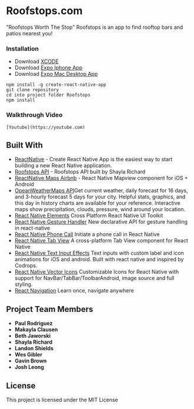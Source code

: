 # Roofstops.com

"Roofstops Worth The Stop" Roofstops is an app to find rooftop bars and patios nearest you!

### Installation


* Download [XCODE](https://developer.apple.com/xcode/)
* Download [Expo Iphone App](https://itunes.apple.com/us/app/expo-client/id982107779?mt=8)
* Download [Expo Mac Desktop App](https://github.com/expo/xde/releases)

```
npm install -g create-react-native-app
git clone repository
cd into project folder Roofstops
npm install
```

### Walkthrough Video

```
[Youtube](https://youtube.com)
```

## Built With

* [ReactNative](https://facebook.github.io/react-native/docs/getting-started.html) - Create React Native App is the easiest way to start building a new React Native application.
* [Roofstops API](https://thawing-anchorage-35743.herokuapp.com/api/locations) - Roofstops API built by Shayla Richard
* [ReactNative Maps Airbnb](https://github.com/react-community/react-native-maps) - React Native Mapview component for iOS + Android
* [OpeanWeatherMaps API](https://openweathermap.org/)Get current weather, daily forecast for 16 days, and 3-hourly forecast 5 days for your city. Helpful stats, graphics, and this day in history charts are available for your reference. Interactive maps show precipitation, clouds, pressure, wind around your location.
* [React Native Elements](https://github.com/react-native-training/react-native-elements) Cross Platform React Native UI Toolkit
* [React Native Gesture Handler](https://github.com/kmagiera/react-native-gesture-handler) New declarative API for gesture handling in react-native
* [React Native Phone Call](https://github.com/tiaanduplessis/react-native-phone-call) Initiate a phone call in React Native
* [React Native Tab View](https://github.com/react-native-community/react-native-tab-view) A cross-platform Tab View component for React Native
* [React Native Text Input Effects](https://github.com/halilb/react-native-textinput-effects) Text inputs with custom label and icon animations for iOS and android. Built with react native and inspired by Codrops.
* [React Native Vector Icons](https://github.com/oblador/react-native-vector-icons) Customizable Icons for React Native with support for NavBar/TabBar/ToolbarAndroid, image source and full styling.
* [React Navigation](https://github.com/react-community/react-navigation) Learn once, navigate anywhere

## Project Team Members

* **Paul Rodriguez**
* **Makayla Clausen**
* **Beth Jaworski**
* **Shayla Richard**
* **Landon Shields**
* **Wes Gibler**
* **Gavin Brown**
* **Josh Leong**

## License

This project is licensed under the MIT License

